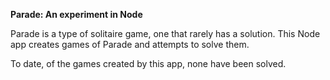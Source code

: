 **Parade: An experiment in Node**

Parade is a type of solitaire game, one that rarely has a solution.  This Node app creates games of Parade and attempts to solve them.

To date, of the games created by this app, none have been solved.
